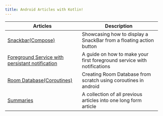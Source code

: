 ```yaml
---
title: Android Articles with Kotlin!
---
```


| Articles | Description |
| ----------- | ----------- |
| [Snackbar(Compose)](https://ramzijabali.github.io/articles/Android/Snack-Bar) | Showcasing how to display a SnackBar from a floating action button|
| [Foreground Service with persistant notification](https://ramzijabali.github.io/articles/Android/Foreground-Service) | A guide on how to make your first foreground service with notifications |
| [Room Database(Coroutines)](https://ramzijabali.github.io/articles/Android/Room-Database) | Creating Room Database from scratch using coroutines in android |
| [Summaries](https://ramzijabali.github.io/articles/Android/Summaries) | A collection of all previous articles into one long form article |
